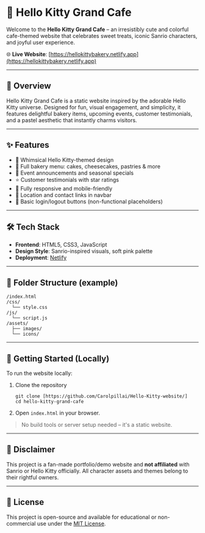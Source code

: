 
# 🎀 Hello Kitty Grand Cafe

Welcome to the **Hello Kitty Grand Cafe** – an irresistibly cute and colorful cafe-themed website that celebrates sweet treats, iconic Sanrio characters, and joyful user experience.

🌐 **Live Website**: [https://hellokittybakery.netlify.app](https://hellokittybakery.netlify.app)

---

## 🍰 Overview

Hello Kitty Grand Cafe is a static website inspired by the adorable Hello Kitty universe. Designed for fun, visual engagement, and simplicity, it features delightful bakery items, upcoming events, customer testimonials, and a pastel aesthetic that instantly charms visitors.

---

## ✨ Features

- 🎀 Whimsical Hello Kitty-themed design
- 🍩 Full bakery menu: cakes, cheesecakes, pastries & more
- 📣 Event announcements and seasonal specials
- ⭐ Customer testimonials with star ratings
- 📱 Fully responsive and mobile-friendly
- 📍 Location and contact links in navbar
- 🔐 Basic login/logout buttons (non-functional placeholders)

---

## 🛠️ Tech Stack

- **Frontend**: HTML5, CSS3, JavaScript
- **Design Style**: Sanrio-inspired visuals, soft pink palette
- **Deployment**: [Netlify](https://www.netlify.com/)

---

## 📁 Folder Structure (example)

```
/index.html
/css/
  └── style.css
/js/
  └── script.js
/assets/
  ├── images/
  └── icons/
```

---

## 🚀 Getting Started (Locally)

To run the website locally:

1. Clone the repository  
   ```
   git clone [https://github.com/Carolpillai/Hello-Kitty-website/]
   cd hello-kitty-grand-cafe
   ```

2. Open `index.html` in your browser.

> No build tools or server setup needed – it's a static website.

---

## 📌 Disclaimer

This project is a fan-made portfolio/demo website and **not affiliated** with Sanrio or Hello Kitty officially. All character assets and themes belong to their rightful owners.

---

## 🧁 License

This project is open-source and available for educational or non-commercial use under the [MIT License](LICENSE).
